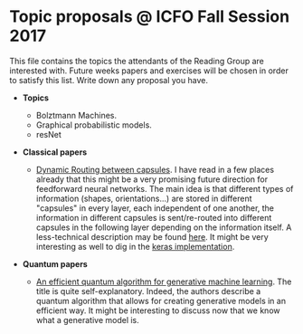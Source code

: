 Topic proposals @ ICFO Fall Session 2017
=============================================

This file contains the topics the attendants of the Reading Group are interested with. Future weeks papers and exercises will be chosen in order to satisfy this list. Write down any proposal you have.

- **Topics**
  - Bolztmann Machines.
  - Graphical probabilistic models.
  - resNet

- **Classical papers**
  - [Dynamic Routing between capsules](https://arxiv.org/abs/1710.09829).  I have read in a few places already that this might be a very promising future direction for feedforward neural networks. The main idea is that different types of information (shapes, orientations...) are stored in different "capsules" in every layer, each independent of one another, the information in different capsules is sent/re-routed into different capsules in the following layer depending on the information itself. A less-technical description may be found [here](https://hackernoon.com/what-is-a-capsnet-or-capsule-network-2bfbe48769cc). It might be very interesting as well to dig in the [keras implementation](https://github.com/XifengGuo/CapsNet-Keras).
  
- **Quantum papers**
  - [An efficient quantum algorithm for generative machine learning](https://arxiv.org/abs/1711.02038).  The title is quite self-explanatory. Indeed, the authors describe a quantum algorithm that allows for creating generative models in an efficient way. It might be interesting to discuss now that we know what a generative model is.
